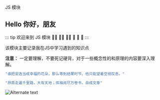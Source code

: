 <Index>JS 模块</Index>

## Hello 你好，朋友

::: tip
欢迎来到 JS 模块 👏🏻 👏🏻 👏🏻 🎉 🎉 🎉
:::

该模块主要记录我在JS中学习遇到的知识点

**注意：** 一定要理解，不要死记硬背，对于一些概念性的和原理的内容要深入理解。

```javascript
"谁把安逸当成幸福的花朵，那么等到结果时节，他只能望着空枝叹息。"

"昂首走遍千里路，大有天地；挥袖阅尽万卷书，自成文章"
```

![Alternate text](/images/img1.jpg)
